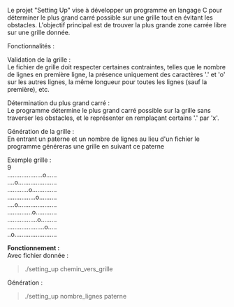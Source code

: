 Le projet "Setting Up" vise à développer un programme en langage C pour déterminer le plus grand carré possible sur une grille tout en évitant les obstacles. L'objectif principal est de trouver la plus grande zone carrée libre sur une grille donnée.

Fonctionnalités :

Validation de la grille :  
  Le fichier de grille doit respecter certaines contraintes, telles que le nombre de lignes en première ligne, la présence uniquement des caractères '.' et 'o' sur les autres lignes, la même longueur pour toutes les lignes (sauf la première), etc.

Détermination du plus grand carré :  
  Le programme détermine le plus grand carré possible sur la grille sans traverser les obstacles, et le représenter en remplaçant certains '.' par 'x'.

Génération de la grille :  
  En entrant un paterne et un nombre de lignes au lieu d'un fichier le programme généreras une grille en suivant ce paterne

Exemple grille :  
9  
....................o......  
....o......................  
............o..............  
................o..........  
....o......................  
..............o............  
.................o.........  
.....................o.....  
..o........................  

**Fonctionnement :**  
Avec fichier donnée :  
>./setting_up chemin_vers_grille

Génération :  
>./setting_up nombre_lignes paterne  
